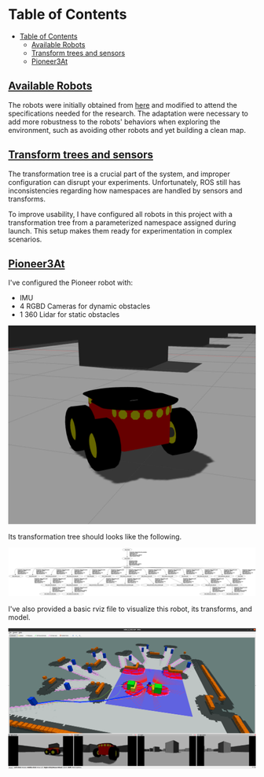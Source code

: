 # Table of Contents

- [Table of Contents](#table-of-contents)
  - [Available Robots](#available-robots)
  - [Transform trees and sensors](#transform-trees-and-sensors)
  - [Pioneer3At](#pioneer3at)

## [Available Robots](#available-robots)

The robots were initially obtained from [here](https://wiki.ros.org/Robots/AMR_Pioneer_Compatible) and modified to attend the specifications needed for the research. The adaptation were necessary to add more robustness to the robots' behaviors when exploring the environment, such as avoiding other robots and yet building a clean map.

## [Transform trees and sensors](#transform-trees-and-sensors)

The transformation tree is a crucial part of the system, and improper configuration can disrupt your experiments. Unfortunately, ROS still has inconsistencies regarding how namespaces are handled by sensors and transforms.

To improve usability, I have configured all robots in this project with a transformation tree from a parameterized namespace assigned during launch. This setup makes them ready for experimentation in complex scenarios.

## [Pioneer3At](#clearpath-husky)

I've configured the Pioneer robot with:

- IMU
- 4 RGBD Cameras for dynamic obstacles
- 1 360 Lidar for static obstacles

![Pioneer robot](images/pioneer3at.png "Pioneer")

Its transformation tree should looks like the following.

![TF tree](images/tf.png "Robot TF tree.")

I've also provided a basic rviz file to visualize this robot, its transforms, and model.

![RViz](images/rviz_trajectory.png "Robot Rviz.")
